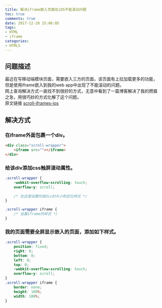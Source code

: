 ```yaml
---
title: 解决iframe嵌入页面在iOS不能滚动问题
toc: true
comments: true
date: 2017-12-28 15:06:05
tags: 
- HTML
- iframe
categories:
- HTML5
---
```

## 问题描述
最近在写移动端模块页面，需要嵌入三方的页面，该页面有上拉加载更多的功能，但是使用iframe嵌入到我的web app中出现了不能滚动的问题。    
网上查询解决方式一直找不到很好的方式，无意中看到了一篇博客解决了我的燃眉之急，用很巧妙的方式化解了这个问题。    
原文链接 [scroll-iframes-ios](https://davidwalsh.name/scroll-iframes-ios)

## 解决方式
### 在iframe外面包裹一个div。
```html
<div class="scroll-wrapper">
	<iframe src=""></iframe>
</div>
```
### 给该div添加css触屏滚动属性。
```css
.scroll-wrapper {
	-webkit-overflow-scrolling: touch;
  	overflow-y: scroll;
    
	/* 在这里设置外层div的大小和定位样式 */
}

.scroll-wrapper iframe {
	/* 设置iframe的样式 */
}
```
### 我的页面需要全屏显示嵌入的页面，添加如下样式。
```css
.scroll-wrapper {
    position: fixed;
    right: 0;
    bottom: 0;
    left: 0;
    top: 0;
    -webkit-overflow-scrolling: touch;
    overflow-y: scroll;
}
.scroll-wrapper iframe {
    border: none;
    height: 100%;
    width: 100%;
}
```
